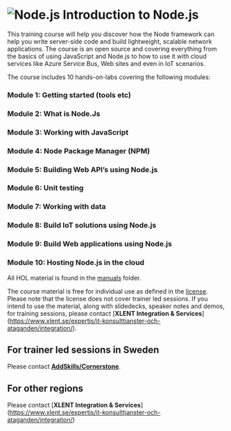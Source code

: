 <h1><img src="https://microservicebus.blob.core.windows.net/sample/nodejs-256.png" alt="Node.js"/>&nbsp;Introduction to Node.js</h1>

This training course will help you discover how the Node framework can help you write server-side code and build lightweight, scalable network applications. The course is an open source and covering everything from the basics of using JavaScript and Node.js to how to use it with cloud services like Azure Service Bus, Web sites and even in IoT scenarios. 

The course includes 10 hands-on-labs covering the following modules:

### Module 1: Getting started (tools etc)
### Module 2: What is Node.Js
### Module 3: Working with JavaScript
### Module 4: Node Package Manager (NPM)
### Module 5: Building Web API’s using Node.js
### Module 6: Unit testing
### Module 7: Working with data
### Module 8: Build IoT solutions using Node.js
### Module 9: Build Web applications using Node.js
### Module 10: Hosting Node.js in the cloud

All HOL material is found in the [manuals](manuals) folder.

The course material is free for individual use as defined in the [license](License). Please note that the license does not cover trainer led sessions. If you intend to use the material, along with slidedecks, speaker notes and demos, for training sessions, please contact [**XLENT Integration & Services**] (https://www.xlent.se/expertis/it-konsulttjanster-och-ataganden/integration/).

## For trainer led sessions in Sweden 
Please contact [**AddSkills/Cornerstone**](http://www.cornerstone.se/). 

## For other regions 
Please contact [**XLENT Integration & Services**] (https://www.xlent.se/expertis/it-konsulttjanster-och-ataganden/integration/)


